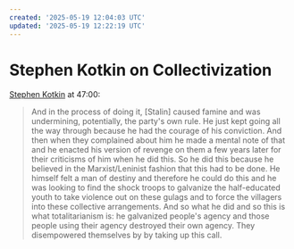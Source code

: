 ```yaml
---
created: '2025-05-19 12:04:03 UTC'
updated: '2025-05-19 12:22:19 UTC'
---
```


# Stephen Kotkin on Collectivization

[Stephen Kotkin](https://www.youtube.com/watch?v=XCWvAZ0eknY) at 47:00:

> And in the process of doing it, [Stalin] caused famine and was undermining, potentially, the party's own rule.
> He just kept going all the way through because he had the courage of his conviction.
> And then when they complained about him he made a mental note of that and he enacted his version of revenge on them a few years later for their criticisms of him when he did this.
> So he did this because he believed in the Marxist/Leninist fashion that this had to be done.
> He himself felt a man of destiny and therefore he could do this and he was looking to find the shock troops to galvanize the half-educated youth to take violence out on these gulags and to force the villagers into these collective arrangements.
> And so what he did and so this is what totalitarianism is: he galvanized people's agency  and those people using their agency destroyed their own agency.
> They disempowered themselves by by taking up this call.

